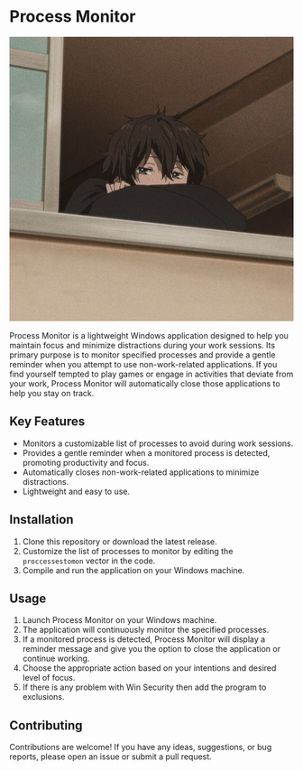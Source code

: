 # Process Monitor
<picture>
  <source media="(prefers-color-scheme: dark)" srcset="images/img-dark.jpeg">
  <source media="(prefers-color-scheme: light)" srcset="images/img-light.jpeg">
  <img alt="App Monitor Screenshot" src="img.jpeg">
</picture>

Process Monitor is a lightweight Windows application designed to help you maintain focus and minimize distractions during your work sessions. Its primary purpose is to monitor specified processes and provide a gentle reminder when you attempt to use non-work-related applications. If you find yourself tempted to play games or engage in activities that deviate from your work, Process Monitor will automatically close those applications to help you stay on track.

## Key Features

- Monitors a customizable list of processes to avoid during work sessions.
- Provides a gentle reminder when a monitored process is detected, promoting productivity and focus.
- Automatically closes non-work-related applications to minimize distractions.
- Lightweight and easy to use.

## Installation

1. Clone this repository or download the latest release.
2. Customize the list of processes to monitor by editing the `proccessestomon` vector in the code.
3. Compile and run the application on your Windows machine.

## Usage

1. Launch Process Monitor on your Windows machine.
2. The application will continuously monitor the specified processes.
3. If a monitored process is detected, Process Monitor will display a reminder message and give you the option to close the application or continue working.
4. Choose the appropriate action based on your intentions and desired level of focus.
5. If there is any problem with Win Security then add the program to exclusions.

## Contributing

Contributions are welcome! If you have any ideas, suggestions, or bug reports, please open an issue or submit a pull request.

